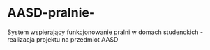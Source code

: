 # AASD-pralnie-
System wspierający funkcjonowanie pralni w domach studenckich - realizacja projektu na przedmiot AASD
